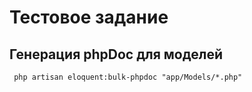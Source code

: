 # Тестовое задание

## Генерация phpDoc для моделей
```shell
 php artisan eloquent:bulk-phpdoc "app/Models/*.php"
```

